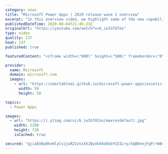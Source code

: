 ```yaml
---
category: news
title: "Microsoft Power Apps | 2020 release wave 1 overview"
excerpt: "In this overview video, we highlight some of the new capabilities included in the latest update to Microsoft Power Apps.      Here are the capabilities covered:     UI enhancements       • Save is always visible       • Chart formatting  Grid user experience enhancements       • Conditional search  "
publishedDateTime: 2020-08-04T21:45:23Z
originalUrl: "https://youtube.com/watch?v=b_ieIGfOlbs"
type: video
quality: 137
heat: 137
published: true

featuredContent: "<iframe width=\"800\" height=\"500\" frameborder=\"0\" src=\"https://www.youtube.com/embed/b_ieIGfOlbs\" allow=\"accelerometer; autoplay; encrypted-media; gyroscope; picture-in-picture\" allowfullscreen></iframe>"

provider:
  name: Microsoft
  domain: microsoft.com
  images:
    - url: "https://smartableai.github.io/microsoft-power-apps/assets/images/organizations/microsoft.com-50x50.jpg"
      width: 50
      height: 50

topics:
  - Power Apps

images:
  - url: "https://i.ytimg.com/vi/b_ieIGfOlbs/maxresdefault.jpg"
    width: 1280
    height: 720
    isCached: true

secured: "qjiaEO0p0hnHlyCsijuR2IzniXX1ByUk0XoEkbYCEIL+y/XqB0nejFgP/rW8vLKMz60n1HI5NMACze44fMeTru/RFmlhsmEmTVx/EmMtKPfFe/aVeMIv1XztTZM0ow8O+PV5KaOJDxV45Vn4lnOd5vkfVlm7eiP9F9WIkFdEyqDKM31TL8fA47CpGj6XsJKB4KNQUDZlP0tdy5B3Yfg1i+YbZVZ+Kfw0HFehnUAEdKEUEaRF/wn/p7tdmEQaR1NVOtvH4rqSfoGrsnzfE1G/8VizZ86Za9G9NRVMllWRQaMKHHex7SDSsMbFsSbHHZyoN4oeWtGJCDPDh2kAwXEpQTGgVW2+yzy7QbtqQahJ+l5+Q0MYyc0A773MwBNQ4JfRHh8/4+d7IBRC/yto6cttDZJwg5jHmkoKcjuJfyciwF+j2PD4EMlbjAssTxJuA5Ew;KvwOIKXQb8JiP0wz0k7IZw=="
---
```


